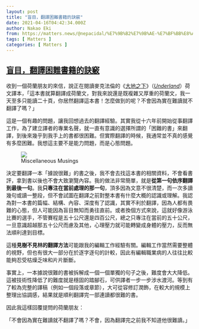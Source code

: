 ```yaml
---
layout: post
title: "盲目，翻譯困難書籍的訣竅"
date: 2021-04-16T04:42:34.000Z
author: Nakao Eki
from: https://matters.news/@nepacidal/%E7%9B%B2%E7%9B%AE-%E7%BF%BB%E8%AD%AF%E5%9B%B0%E9%9B%A3%E6%9B%B8%E7%B1%8D%E7%9A%84%E8%A8%A3%E7%AB%85-bafyreiamg4rpo63ulkmcltcvymfyzqa6bbn7uemorygdzbws7d2xjcvpp4
tags: [ Matters ]
categories: [ Matters ]
---
```

<!--1618548154000-->
[盲目，翻譯困難書籍的訣竅](https://matters.news/@nepacidal/%E7%9B%B2%E7%9B%AE-%E7%BF%BB%E8%AD%AF%E5%9B%B0%E9%9B%A3%E6%9B%B8%E7%B1%8D%E7%9A%84%E8%A8%A3%E7%AB%85-bafyreiamg4rpo63ulkmcltcvymfyzqa6bbn7uemorygdzbws7d2xjcvpp4)
------

<div>
<p>收到一個荷蘭朋友的來信，說正在閱讀麥克法倫的《<a href="https://www.books.com.tw/products/0010882431" target="_blank">大地之下</a>》（<a href="https://www.amazon.com/Underland-Deep-Journey-Robert-Macfarlane/dp/0393242145" target="_blank"><em>Underland</em></a>）荷文譯本，「這本書就算翻譯成荷蘭文，對我來說還是既複雜又厚重的荷蘭文，我一天至多只能讀二十頁，你居然翻譯這本書！怎麼做到的呢？不會因為實在難讀就不翻譯了嗎？」</p><p>這是一個有趣的問題，讓我回想過去的翻譯經驗。其實我從十六年前開始從事翻譯工作，為了建立譯者的專業名聲，就一直有意識的選擇所謂的「困難的書」來翻譯，到後來幾乎到我手上的書都很困難。但實際翻譯的時候，我通常並不真的感覺有多麼困難。我想這主要不是能力問題，而是心態問題。</p><figure class="image"><img src="https://assets.matters.news/embed/033a7010-5f11-4ee2-bf7b-69cbcc75d834.png" data-asset-id="033a7010-5f11-4ee2-bf7b-69cbcc75d834" referrerpolicy="no-referrer"><figcaption><span>Miscellaneous Musings</span></figcaption></figure><p>決定要翻譯一本「據說很難」的書之後，我不會去找這本書的相關資料，不會看書評，拿到書以後也不會大致瀏覽內容。我的做法非常簡單，就是<strong>從第一句依序翻譯到最後一句</strong>。我<strong>只專注在當前處理的那一句</strong>，頂多因為文意不很清楚，而一次多讀幾句或讀一整段，但不會試圖在翻譯之前對整本書有什麼大概的認識或理解。我認為對一本書的篇幅、結構、內容、深度有了認識，其實不利於翻譯，因為人都有畏難的心態，但人可能因為盲目無知而勇往直前。或者換個方式來說，這就好像游泳比賽的選手，不管賽程是五十公尺還是四百公尺，總之只專注在當前的五十公尺，一旦意識超越那五十公尺而慮及其他，心理壓力就可能轉變成身體的壓力，反而無法順利達到目標。</p><p>這種<strong>見樹不見林的翻譯方法</strong>可能跟我的編輯工作經驗有關。編輯工作當然需要整體的視野，但也有很大一部分在於逐字逐句的計較，因此有編輯職業病的人往往比較能夠忍受枯燥乏味和片片斷斷。</p><p>事實上，一本據說很難的書被拆解成一個一個單獨的句子之後，難度會大大降低。這被技術性降低了的難度就是穩固的踏腳石，可供譯者一步一步涉水渡河。等到有了較為完整的譯稿（例如一個段落或章節），大可從容修訂潤飾，在較大的規模上整理出協調感，結果就是順利翻譯完一部連讀都很難的書。</p><p>因此我這樣回覆提問的荷蘭朋友：</p><p>「不會因為實在難讀就不翻譯了嗎？不會，因為翻譯完之前我不知道他很難讀。」</p><p><br></p>
</div>
